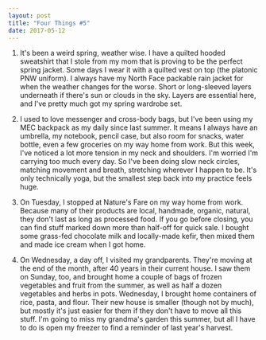 ```yaml
---
layout: post
title: "Four Things #5"
date: 2017-05-12
---
```


1. It's been a weird spring, weather wise. I have a quilted hooded sweatshirt that I stole from my mom that is proving to be the perfect spring jacket. Some days I wear it with a quilted vest on top (the platonic PNW uniform). I always have my North Face packable rain jacket for when the weather changes for the worse. Short or long-sleeved layers underneath if there's sun or clouds in the sky. Layers are essential here, and I've pretty much got my spring wardrobe set.

2. I used to love messenger and cross-body bags, but I've been using my MEC backpack as my daily since last summer. It means I always have an umbrella, my notebook, pencil case, but also room for snacks, water bottle, even a few groceries on my way home from work. But this week, I've noticed a lot more tension in my neck and shoulders. I'm worried I'm carrying too much every day. So I've been doing slow neck circles, matching movement and breath, stretching wherever I happen to be. It's only technically yoga, but the smallest step back into my practice feels huge.

3. On Tuesday, I stopped at Nature's Fare on my way home from work. Because many of their products are local, handmade, organic, natural, they don't last as long as processed food. If you go before closing, you can find stuff marked down more than half-off for quick sale. I bought some grass-fed chocolate milk and locally-made kefir, then mixed them and made ice cream when I got home.

4. On Wednesday, a day off, I visited my grandparents. They're moving at the end of the month, after 40 years in their current house. I saw them on Sunday, too, and brought home a couple of bags of frozen vegetables and fruit from the summer, as well as half a dozen vegetables and herbs in pots. Wednesday, I brought home containers of rice, pasta, and flour. Their new house is smaller (though not by much), but mostly it's just easier for them if they don't have to move all this stuff. I'm going to miss my grandma's garden this summer, but all I have to do is open my freezer to find a reminder of last year's harvest.
